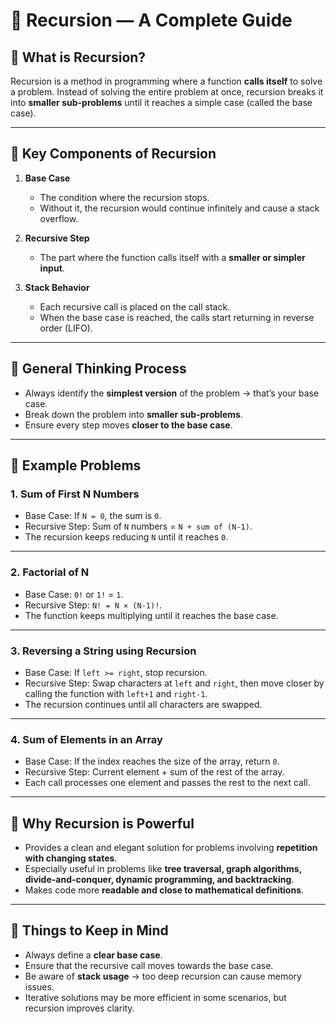 # 📘 Recursion — A Complete Guide  

## 🔹 What is Recursion?  
Recursion is a method in programming where a function **calls itself** to solve a problem. Instead of solving the entire problem at once, recursion breaks it into **smaller sub-problems** until it reaches a simple case (called the base case).  

---

## 🔹 Key Components of Recursion  
1. **Base Case**  
   - The condition where the recursion stops.  
   - Without it, the recursion would continue infinitely and cause a stack overflow.  

2. **Recursive Step**  
   - The part where the function calls itself with a **smaller or simpler input**.  

3. **Stack Behavior**  
   - Each recursive call is placed on the call stack.  
   - When the base case is reached, the calls start returning in reverse order (LIFO).  

---

## 🔹 General Thinking Process  
- Always identify the **simplest version** of the problem → that’s your base case.  
- Break down the problem into **smaller sub-problems**.  
- Ensure every step moves **closer to the base case**.  

---

## 🔹 Example Problems  

### 1. Sum of First N Numbers  
- Base Case: If `N = 0`, the sum is `0`.  
- Recursive Step: Sum of `N` numbers = `N + sum of (N-1)`.  
- The recursion keeps reducing `N` until it reaches `0`.  

---

### 2. Factorial of N  
- Base Case: `0!` or `1!` = `1`.  
- Recursive Step: `N! = N × (N-1)!`.  
- The function keeps multiplying until it reaches the base case.  

---

### 3. Reversing a String using Recursion  
- Base Case: If `left >= right`, stop recursion.  
- Recursive Step: Swap characters at `left` and `right`, then move closer by calling the function with `left+1` and `right-1`.  
- The recursion continues until all characters are swapped.  

---

### 4. Sum of Elements in an Array  
- Base Case: If the index reaches the size of the array, return `0`.  
- Recursive Step: Current element + sum of the rest of the array.  
- Each call processes one element and passes the rest to the next call.  

---

## 🔹 Why Recursion is Powerful  
- Provides a clean and elegant solution for problems involving **repetition with changing states**.  
- Especially useful in problems like **tree traversal, graph algorithms, divide-and-conquer, dynamic programming, and backtracking**.  
- Makes code more **readable and close to mathematical definitions**.  

---

## 🔹 Things to Keep in Mind  
- Always define a **clear base case**.  
- Ensure that the recursive call moves towards the base case.  
- Be aware of **stack usage** → too deep recursion can cause memory issues.  
- Iterative solutions may be more efficient in some scenarios, but recursion improves clarity.  
